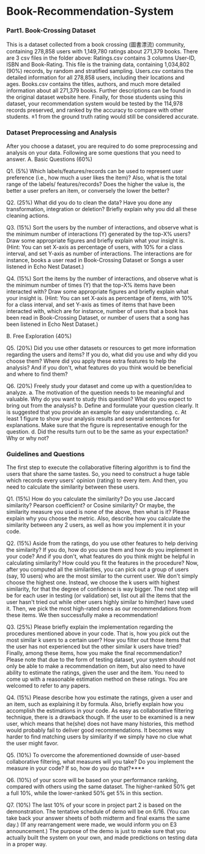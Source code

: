 # Book-Recommendation-System
### Part1. Book-Crossing Dataset
This is a dataset collected from a book crossing (圖書漂流) community, containing 278,858 users with 1,149,780 ratings about 271,379 books.
There are 3 csv files in the folder above: Ratings.csv contains 3 columns User-ID, ISBN and Book-Rating.
This file is the training data, containing 1,034,802 (90%) records, by random and stratified sampling. Users.csv contains the detailed information for all 278,858 users, including their locations and ages. Books.csv contains the titles, authors, and much more detailed information about all 271,379 books. Further descriptions can be found in the original dataset website here.
Finally, for those students using this dataset, your recommendation system would be tested by the 114,978 records preserved, and ranked by the accuracy to compare with other students. ±1 from the ground truth rating would still be considered accurate. 

### Dataset Preprocessing and Analysis
After you choose a dataset, you are required to do some preprocessing and analysis on your data. Following are some questions that you need to answer. 
A. Basic Questions (60%)

Q1. (5%) Which labels/features/records can be used to represent user preference (i.e., how much a user likes the item)? Also, what is the total range of the labels/ features/records? Does the higher the value is, the better a user prefers an item, or conversely the lower the better?

Q2. (25%) What did you do to clean the data? Have you done any transformation, integration or deletion? Briefly explain why you did all these cleaning actions. 

Q3. (15%) Sort the users by the number of interactions, and observe what is the minimum number of interactions (Y) generated by the top-X% users? Draw some appropriate figures and briefly explain what your insight is.
(Hint: You can set X-axis as percentage of users, with 10% for a class interval, and set Y-axis as number of interactions. The interactions are for instance, books a user read in Book-Crossing Dataset or Songs a user listened in Echo Nest Dataset.)

Q4. (15%) Sort the items by the number of interactions, and observe what is the minimum number of times (Y) that the top-X% items have been interacted with? Draw some appropriate figures and briefly explain what your insight is.
(Hint: You can set X-axis as percentage of items, with 10% for a class interval, and set Y-axis as times of items that have been interacted with, which are for instance, number of users that a book has been read in Book-Crossing Dataset, or number of users that a song has been listened in Echo Nest Dataset.)

B. Free Exploration (40%)

Q5. (20%) Did you use other datasets or resources to get more information regarding the users and items? If you do, what did you use and why did you choose them? Where did you apply these extra features to help the analysis? And if you don't, what features do you think would be beneficial and where to find them?

Q6. (20%) Freely study your dataset and come up with a question/idea to analyze.
	a. The motivation of the question needs to be meaningful and valuable. Why do you want to study this question? What do you expect to bring out from the analysis?
	b. Define and formulate your question clearly. It is suggested that you provide an example for easy understanding.
	c. At least 1 figure to show your analysis results and several sentences for explanations. Make sure that the figure is representative enough for the question.
	d. Did the results turn out to be the same as your expectation? Why or why not?

### Guidelines and Questions

The first step to execute the collaborative filtering algorithm is to find the users that share the same tastes. So, you need to construct a huge table which records every users' opinion (rating) to every item.
And then, you need to calculate the similarity between these users. 

Q1. (15%) How do you calculate the similarity? Do you use Jaccard similarity? Pearson coefficient? or Cosine similarity? Or maybe, the similarity measure you used is none of the above, then what is it? Please explain why you choose the metric. Also, describe how you calculate the similarity between any 2 users, as well as how you implement it in your code.

Q2. (15%) Aside from the ratings, do you use other features to help deriving the similarity? If you do, how do you use them and how do you implement in your code?
And if you don't, what features do you think might be helpful in calculating similarity? How could you fit the features in the procedure?
Now, after you computed all the similarities, you can pick out a group of users (say, 10 users) who are the most similar to the current user. We don't simply choose the highest one. Instead, we choose the k users with highest similarity, for that the degree of confidence is way bigger.
The next step will be for each user in testing (or validation) set, list out all the items that the user hasn't tried out while other users highly similar to him(her) have used it. Then, we pick the most high-rated ones as our recommendations from these items. We then successfully make a recommendation! 

Q3. (25%) Please briefly explain the implementation regarding the procedures mentioned above in your code. That is, how you pick out the most similar k users to a certain user? How you filter out those items that the user has not experienced but the other similar k users have tried? Finally, among these items, how you make the final recommendation? Please note that due to the form of testing dataset, your system should not only be able to make a recommendation on item, but also need to have ability to estimate the ratings, given the user and the item. You need to come up with a reasonable estimation method on these ratings. You are welcomed to refer to any papers. 

Q4. (15%) Please describe how you estimate the ratings, given a user and an item, such as explaining it by formula. Also, briefly explain how you accomplish the estimations in your code. As easy as collaborative filtering technique, there is a drawback though. If the user to be examined is a new user, which means that he(she) does not have many histories, this method would probably fail to deliver good recommendations. It becomes way harder to find matching users by similarity if we simply have no clue what the user might favor. 

Q5. (10%) To overcome the aforementioned downside of user-based collaborative filtering, what measures will you take? Do you implement the measure in your code? If so, how do you do that?****

Q6. (10%) of your score will be based on your performance ranking, compared with others using the same dataset. The higher-ranked 50% get a full 10%, while the lower-ranked 50% get 5% in this section.

Q7. (10%) The last 10% of your score in project part 2 is based on the demonstration. The tentative schedule of demo will be on 6/16. (You can take back your answer sheets of both midterm and final exams the same day.) (If any rearrangement were made, we would inform you on E3 announcement.) The purpose of the demo is just to make sure that you actually built the system on your own, and made predictions on testing data in a proper way.
